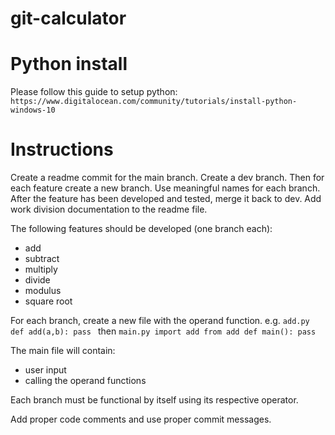 # git-calculator

# Python install
Please follow this guide to setup python:
`https://www.digitalocean.com/community/tutorials/install-python-windows-10`

# Instructions
Create a readme commit for the main branch. 
Create a dev branch. 
Then for each feature create a new branch. Use meaningful names for each branch. After the feature has been developed and tested, merge it back to dev.
Add work division documentation to the readme file.

The following features should be developed (one branch each):
- add
- subtract
- multiply 
- divide
- modulus
- square root

For each branch, create a new file with the operand function. e.g.
`add.py
def add(a,b):
  pass
`
then
`main.py
import add from add
def main():
  pass
`

The main file will contain:
- user input
- calling the operand functions

Each branch must be functional by itself using its respective operator.

Add proper code comments and use proper commit messages.
